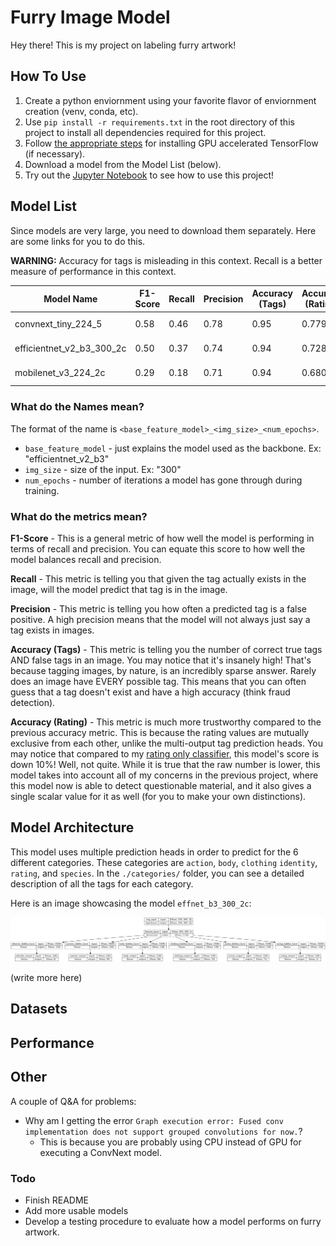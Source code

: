 # Furry Image Model
Hey there! This is my project on labeling furry artwork!

## How To Use

1. Create a python enviornment using your favorite flavor of enviornment creation (venv, conda, etc).
2. Use `pip install -r requirements.txt` in the root directory of this project to install all dependencies required for this project.
3. Follow [the appropriate steps](https://www.tensorflow.org/install/pip) for installing GPU accelerated TensorFlow (if necessary).
4. Download a model from the Model List (below).
5. Try out the [Jupyter Notebook](./example_usage.ipynb) to see how to use this project!

## Model List

Since models are very large, you need to download them separately. Here are some links for you to do this.

**WARNING:** Accuracy for tags is misleading in this context. Recall is a better measure of performance in this context.

| Model Name                | F1-Score | Recall | Precision | Accuracy (Tags) | Accuracy (Rating) | Size         | Requires GPU | Zip File                                                                                 |
|---------------------------|----------|--------|-----------|-----------------|-------------------|--------------|--------------|------------------------------------------------------------------------------------------|
| convnext_tiny_224_5       | 0.58     | 0.46   | 0.78      | 0.95            | 0.779             | 29.1M params | ✅          | [link](https://drive.google.com/uc?export=download&id=1VIhh0yfhJuXXTFo_0XPnOeQp5ePqnjDW) |
| efficientnet_v2_b3_300_2c | 0.50     | 0.37   | 0.74      | 0.94            | 0.728             | 14.1M params | ❌          | [link](https://drive.google.com/uc?export=download&id=1n-qEMXU86G8A_UEpZ9_CmAPWdBkMO_zY) |
| mobilenet_v3_224_2c       | 0.29     | 0.18   | 0.71      | 0.94            | 0.680             |  3.1M params | ❌          | [link](https://drive.google.com/uc?export=download&id=1fh2VrLo-bKgGHIkLEQecwUltsuI0W0Tm) |

### What do the Names mean?

The format of the name is `<base_feature_model>_<img_size>_<num_epochs>`.
- `base_feature_model` - just explains the model used as the backbone. Ex: "efficientnet_v2_b3"
- `img_size` - size of the input. Ex: "300"
- `num_epochs` - number of iterations a model has gone through during training.

### What do the metrics mean?

**F1-Score** - This is a general metric of how well the model is performing in terms of recall and precision. You can equate this score to how well the model balances recall and precision.

**Recall** - This metric is telling you that given the tag actually exists in the image, will the model predict that tag is in the image.

**Precision** - This metric is telling you how often a predicted tag is a false positive. A high precision means that the model will not always just say a tag exists in images.

**Accuracy (Tags)** - This metric is telling you the number of correct true tags AND false tags in an image. You may notice that it's insanely high! That's because tagging images, by nature, is an incredibly sparse answer. Rarely does an image have EVERY possible tag. This means that you can often guess that a tag doesn't exist and have a high accuracy (think fraud detection).

**Accuracy (Rating)** - This metric is much more trustworthy compared to the previous accuracy metric. This is because the rating values are mutually exclusive from each other, unlike the multi-output tag prediction heads. You may notice that compared to my [rating only classifier](https://github.com/ZenithO-o/nsfw-furry-detector), this model's score is down 10%! Well, not quite. While it is true that the raw number is lower, this model takes into account all of my concerns in the previous project, where this model now is able to detect questionable material, and it also gives a single scalar value for it as well (for you to make your own distinctions).

## Model Architecture

This model uses multiple prediction heads in order to predict for the 6 different categories. These categories are `action`, `body`, `clothing` `identity`, `rating`, and `species`. In the `./categories/` folder, you can see a detailed description of all the tags for each category.

Here is an image showcasing the model `effnet_b3_300_2c`:

![Image of model's architecture. Starts with an Input layer](images/readme/model_architecture.png)

(write more here)

## Datasets

## Performance

## Other

A couple of Q&A for problems:

- Why am I getting the error `Graph execution error: Fused conv implementation does not support grouped convolutions for now.`?
  - This is because you are probably using CPU instead of GPU for executing a ConvNext model.

### Todo

- Finish README
- Add more usable models
- Develop a testing procedure to evaluate how a model performs on furry artwork.
